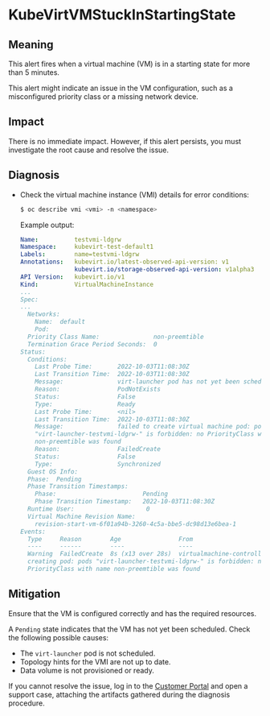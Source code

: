 # KubeVirtVMStuckInStartingState

## Meaning

This alert fires when a virtual machine (VM) is in a starting state for more
than 5 minutes.

This alert might indicate an issue in the VM configuration, such as a
misconfigured priority class or a missing network device.

## Impact

There is no immediate impact. However, if this alert persists, you must
investigate the root cause and resolve the issue.

## Diagnosis

- Check the virtual machine instance (VMI) details for error conditions:

  ```bash
  $ oc describe vmi <vmi> -n <namespace>
  ```

  Example output:

  ```yaml
  Name:          testvmi-ldgrw
  Namespace:     kubevirt-test-default1
  Labels:        name=testvmi-ldgrw
  Annotations:   kubevirt.io/latest-observed-api-version: v1
                 kubevirt.io/storage-observed-api-version: v1alpha3
  API Version:   kubevirt.io/v1
  Kind:          VirtualMachineInstance
  ...
  Spec:
  ...
    Networks:
      Name:  default
      Pod:
    Priority Class Name:               non-preemtible
    Termination Grace Period Seconds:  0
  Status:
    Conditions:
      Last Probe Time:       2022-10-03T11:08:30Z
      Last Transition Time:  2022-10-03T11:08:30Z
      Message:               virt-launcher pod has not yet been scheduled
      Reason:                PodNotExists
      Status:                False
      Type:                  Ready
      Last Probe Time:       <nil>
      Last Transition Time:  2022-10-03T11:08:30Z
      Message:               failed to create virtual machine pod: pods
      "virt-launcher-testvmi-ldgrw-" is forbidden: no PriorityClass with name
      non-preemtible was found
      Reason:                FailedCreate
      Status:                False
      Type:                  Synchronized
    Guest OS Info:
    Phase:  Pending
    Phase Transition Timestamps:
      Phase:                        Pending
      Phase Transition Timestamp:   2022-10-03T11:08:30Z
    Runtime User:                    0
    Virtual Machine Revision Name:
      revision-start-vm-6f01a94b-3260-4c5a-bbe5-dc98d13e6bea-1
  Events:
    Type     Reason        Age                From                       Message
    ----     ------        ----               ----                       -------
    Warning  FailedCreate  8s (x13 over 28s)  virtualmachine-controller  Error
    creating pod: pods "virt-launcher-testvmi-ldgrw-" is forbidden: no
    PriorityClass with name non-preemtible was found
  ```

## Mitigation

Ensure that the VM is configured correctly and has the required resources.

A `Pending` state indicates that the VM has not yet been scheduled. Check the
following possible causes:

- The `virt-launcher` pod is not scheduled.
- Topology hints for the VMI are not up to date.
- Data volume is not provisioned or ready.

If you cannot resolve the issue, log in to the
[Customer Portal](https://access.redhat.com) and open a support case,
attaching the artifacts gathered during the diagnosis procedure.
